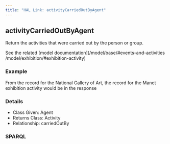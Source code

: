 ```yaml
---
title: "HAL Link: activityCarriedOutByAgent"
---
```


## activityCarriedOutByAgent

Return the activities that were carried out by the person or group.

See the related [model documentation](/model/base/#events-and-activities /model/exhibition/#exhibition-activity)

### Example

From the record for the National Gallery of Art, the record for the Manet exhibition activity would be in the response


### Details

* Class Given: Agent
* Returns Class: Activity
* Relationship: carriedOutBy


### SPARQL
```

```


